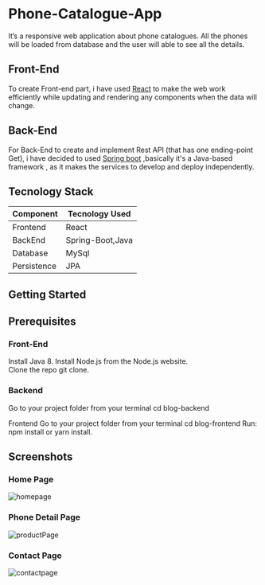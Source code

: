 # Phone-Catalogue-App
It’s a responsive web application about phone catalogues. All the phones will be loaded from database and the user will able to see all the details.
## Front-End 
To create Front-end part, i have used [React](https://reactjs.org/) to make the web work efficiently while updating and rendering any components when the data will change.
## Back-End 
For Back-End to create and implement Rest API (that has one ending-point Get), i have decided to used [Spring boot](https://spring.io/projects/spring-boot) ,basically it's a Java-based framework , as it makes the services to develop and deploy independently.

## Tecnology Stack

| Component | Tecnology Used|
|  ------------- |------------- | 
| Frontend   | React | 
| BackEnd | Spring-Boot,Java  | 
| Database   | MySql | 
| Persistence   | JPA  | 

## Getting Started
## Prerequisites
### Front-End
Install Java 8. 
Install Node.js from the Node.js website.  
Clone the repo git clone.

### Backend
Go to your project folder from your terminal
cd blog-backend

Frontend
Go to your project folder from your terminal
cd blog-frontend
Run: npm install or yarn install.  

## Screenshots  
### Home Page  
![homepage](https://user-images.githubusercontent.com/45390300/139253553-7feacbd8-eb48-4339-8d35-2c34c972d44c.png)

### Phone Detail Page 
![productPage](https://user-images.githubusercontent.com/45390300/139254259-0a6b0093-f2a0-4661-88b1-3405855d59d4.png)

### Contact Page 
![contactpage](https://user-images.githubusercontent.com/45390300/139254977-23e1c94d-3d09-46cf-a185-1b2fb6045c33.png)




